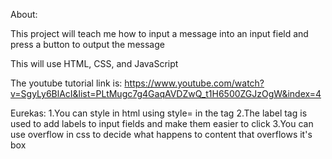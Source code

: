 About:

This project will teach me how to input a message into an input field and press a button to output the message

This will use HTML, CSS, and JavaScript

The youtube tutorial link is: https://www.youtube.com/watch?v=SgyLy6BlAcI&list=PLtMugc7g4GaqAVDZwQ_t1H6500ZGJzOgW&index=4

Eurekas:
1.You can style in html using style= in the tag
2.The label tag is used to add labels to input fields and make them easier to click
3.You can use overflow in css to decide what happens to content that overflows it's box